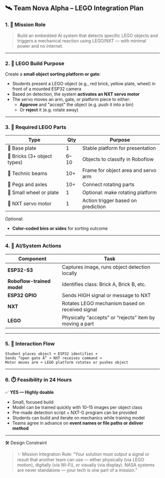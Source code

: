 ## 🛰️ Team Nova Alpha – LEGO Integration Plan

### 1. 🎯 Mission Role
> Build an embedded AI system that detects specific LEGO objects and triggers a mechanical reaction using LEGO/NXT — with minimal power and no internet.

---

### 2. 🧱 LEGO Build Purpose
Create a **small object sorting platform or gate**:
- Students present a LEGO object (e.g., red brick, yellow plate, wheel) in front of a mounted ESP32 camera
- Based on detection, the system **activates an NXT servo motor**
- The servo moves an arm, gate, or platform piece to either:
  - **Approve** and "accept" the object (e.g. push it into a bin)
  - Or **reject** it (e.g. rotate away)

---

### 3. 🧰 Required LEGO Parts

| Type | Qty | Purpose |
|------|-----|---------|
| 🔹 Base plate | 1 | Stable platform for presentation |
| 🔹 Bricks (3+ object types) | 6–10 | Objects to classify in Roboflow |
| 🔹 Technic beams | 10+ | Frame for object area and servo arm |
| 🔹 Pegs and axles | 10+ | Connect rotating parts |
| 🔹 Small wheel or plate | 1 | Optional: make rotating platform |
| 🔹 NXT servo motor | 1 | Action trigger based on prediction |

Optional:
- **Color-coded bins or sides** for sorting outcome

---

### 4. 🧪 AI/System Actions

| Component | Task |
|----------|------|
| **ESP32-S3** | Captures image, runs object detection locally |
| **Roboflow-trained model** | Identifies class: Brick A, Brick B, etc. |
| **ESP32 GPIO** | Sends HIGH signal or message to NXT |
| **NXT** | Rotates LEGO mechanism based on received signal |
| **LEGO** | Physically “accepts” or “rejects” item by moving a part |

---

### 5. 🔁 Interaction Flow

```plaintext
Student places object ➜ ESP32 identifies ➜ 
Sends “open gate A” ➜ NXT receives command ➜ 
Motor moves arm ➜ LEGO platform rotates or pushes object
```

---

### 6. ⏱️ Feasibility in 24 Hours

✅ **YES — Highly doable**

- Small, focused build
- Model can be trained quickly with 10–15 images per object class
- Pre-made detection script + NXT-G program can be provided
- Students can build and iterate on mechanics while training model
- Teams agree in advance on **event names or file paths or deliver method**

---

🛠️ Design Constraint

>✨ Mission Integration Rule: “Your solution must output a signal or result that another team can use — either physically (via LEGO motion), digitally (via Wi-Fi), or visually (via display). NASA systems are never standalone — your tech is one part of a mission.”
